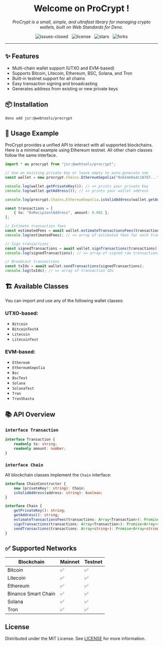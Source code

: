 <h1 align="center">Welcome on ProCrypt !</h1>

<p align="center">
    <em>
        ProCrypt is a small, simple, and ultrafast library for managing crypto wallets, built on Web Standards for Deno.
    </em>
</p>

<p align="center">
    <img src="https://img.shields.io/github/issues-closed/8borane8/webtools-procrypt.svg" alt="issues-closed" />
	&nbsp;
    <img src="https://img.shields.io/github/license/8borane8/webtools-procrypt.svg" alt="license" />
    &nbsp;
    <img src="https://img.shields.io/github/stars/8borane8/webtools-procrypt.svg" alt="stars" />
    &nbsp;
    <img src="https://img.shields.io/github/forks/8borane8/webtools-procrypt.svg" alt="forks" />
</p>

<hr>

## ✨ Features

- Multi-chain wallet support (UTXO and EVM-based)
- Supports Bitcoin, Litecoin, Ethereum, BSC, Solana, and Tron
- Built-in testnet support for all chains
- Easy transaction signing and broadcasting
- Generates address from existing or new private keys

## 📦 Installation

```bash
deno add jsr:@webtools/procrypt
```

## 🧠 Usage Example

ProCrypt provides a unified API to interact with all supported blockchains. Here is a minimal example using Ethereum
testnet. All other chain classes follow the same interface.

```ts
import * as procrypt from "jsr:@webtools/procrypt";

// Use an existing private key or leave empty to auto-generate one
const wallet = new procrypt.Chains.EthereumSepolia("0xb14e0a4c18767...");

console.log(wallet.getPrivateKey()); // => prints your private key
console.log(wallet.getAddress()); // => prints your wallet address

console.log(procrypt.Chains.EthereumSepolia.isValidAddress(wallet.getAddress())); // => boolean

const transactions = [
	{ to: "0xRecipientAddress", amount: 0.001 },
];

// Estimate transaction fees
const estimatedFees = await wallet.estimateTransactionsFees(transactions);
console.log(estimatedFees); // => array of estimated fees for each transaction

// Sign transactions
const signedTransactions = await wallet.signTransactions(transactions);
console.log(signedTransactions); // => array of signed raw transactions

// Broadcast transactions
const txIds = await wallet.sendTransactions(signedTransactions);
console.log(txIds); // => array of transaction IDs
```

## 🏗️ Available Classes

You can import and use any of the following wallet classes:

### UTXO-based:

- `Bitcoin`
- `BitcoinTest4`
- `Litecoin`
- `LitecoinTest`

### EVM-based:

- `Ethereum`
- `EthereumSepolia`
- `Bsc`
- `BscTest`
- `Solana`
- `SolanaTest`
- `Tron`
- `TronShasta`

## 📚 API Overview

### `interface Transaction`

```ts
interface Transaction {
	readonly to: string;
	readonly amount: number;
}
```

### `interface Chain`

All blockchain classes implement the `Chain` interface:

```ts
interface ChainConstructor {
	new (privateKey?: string): Chain;
	isValidAddress(address: string): boolean;
}

interface Chain {
	getPrivateKey(): string;
	getAddress(): string;
	estimateTransactionsFees(transactions: Array<Transaction>): Promise<Array<number>>;
	signTransactions(transactions: Array<Transaction>): Promise<Array<string>>;
	sendTransactions(transactions: Array<string>): Promise<Array<string>>;
}
```

## ✅ Supported Networks

| Blockchain          | Mainnet | Testnet |
| ------------------- | ------- | ------- |
| Bitcoin             | ✅      | ✅      |
| Litecoin            | ✅      | ✅      |
| Ethereum            | ✅      | ✅      |
| Binance Smart Chain | ✅      | ✅      |
| Solana              | ✅      | ✅      |
| Tron                | ✅      | ✅      |

## License

Distributed under the MIT License. See [LICENSE](LICENSE) for more information.
